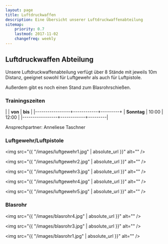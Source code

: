 ```yaml
---
layout: page
title: Luftdruckwaffen
description: Eine Übersicht unserer Luftdruckwaffenabteilung
sitemap:
    priority: 0.7
    lastmod: 2017-11-02
    changefreq: weekly
---
```


## Luftdruckwaffen Abteilung

Unsere Luftdruckwaffenabteilung verfügt über 8 Stände mit jeweils 10m Distanz, geeignet sowohl für Luftgewehr als auch für Luftpistole.

Außerdem gibt es noch einen Stand zum Blasrohrschießen.

### Trainingszeiten

|                 |   **von**  | **bis** |
|-----------------+------------+---------+
| **Sonntag**     |    10:00   |  12:00  |
|-----------------+------------+---------|

Ansprechpartner: Anneliese Taschner

### Luftgewehr/Luftpistole

<span class="image fit"><img src="{{ "/images/luftgewehr1.jpg" | absolute_url }}" alt="" /></span>

<span class="image fit"><img src="{{ "/images/luftgewehr2.jpg" | absolute_url }}" alt="" /></span>

<span class="image fit"><img src="{{ "/images/luftgewehr3.jpg" | absolute_url }}" alt="" /></span>

<span class="image fit"><img src="{{ "/images/luftgewehr4.jpg" | absolute_url }}" alt="" /></span>

<span class="image fit"><img src="{{ "/images/luftgewehr5.jpg" | absolute_url }}" alt="" /></span>

### Blasrohr

<span class="image left"><img src="{{ "/images/blasrohr4.jpg" | absolute_url }}" alt="" /></span>

<span class="image right"><img src="{{ "/images/blasrohr3.jpg" | absolute_url }}" alt="" /></span>

<span class="image fit"><img src="{{ "/images/blasrohr1.jpg" | absolute_url }}" alt="" /></span>
